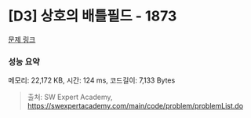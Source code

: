 # [D3] 상호의 배틀필드 - 1873 

[문제 링크](https://swexpertacademy.com/main/code/problem/problemDetail.do?contestProbId=AV5LyE7KD2ADFAXc) 

### 성능 요약

메모리: 22,172 KB, 시간: 124 ms, 코드길이: 7,133 Bytes



> 출처: SW Expert Academy, https://swexpertacademy.com/main/code/problem/problemList.do